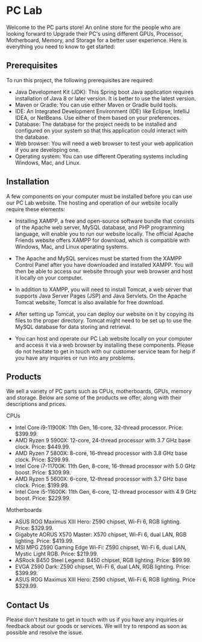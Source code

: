 
# PC Lab

Welcome to the PC parts store! An online store for the people who are looking forward to Upgrade their PC's using different GPUs, Processor, Motherboard, Memory, and Storage for a better user experience. Here is everything you need to know to get started:



## Prerequisites

To run this project, the following prerequisites are required:

- Java Development Kit (JDK): This Spring boot Java application requires installation of Java 8 or later version. It is better to use the latest version.
- Maven or Gradle: You can use either Maven or Gradle build tools.
- IDE: An Integrated Development Environment (IDE) like Eclipse, IntelliJ IDEA, or NetBeans. Use either of them based on your preferences.
- Database: The database for the project needs to be installed and configured on your system so that this application could interact with the database.
- Web browser: You will need a web browser to test your web application if you are developing one.
- Operating system: You can use different Operating systems including Windows, Mac, and Linux.

## Installation

A few components on your computer must be installed before you can use our PC Lab website. The hosting and operation of our website locally require these elements:

- Installing XAMPP, a free and open-source software bundle that consists of the Apache web server, MySQL database, and PHP programming language, will enable you to run our website locally. The official Apache Friends website offers XAMPP for download, which is compatible with Windows, Mac, and Linux operating systems.

- The Apache and MySQL services must be started from the XAMPP Control Panel after you have downloaded and installed XAMPP. You will then be able to access our website through your web browser and host it locally on your computer.

- In addition to XAMPP, you will need to install Tomcat, a web server that supports Java Server Pages (JSP) and Java Servlets. On the Apache Tomcat website, Tomcat is also available for free download.

- After setting up Tomcat, you can deploy our website on it by copying its files to the proper directory. Tomcat might need to be set up to use the MySQL database for data storing and retrieval.

- You can host and operate our PC Lab website locally on your computer and access it via a web browser by installing these components. Please do not hesitate to get in touch with our customer service team for help if you have any inquiries or run into any problems.

## Products

We sell a variety of PC parts such as CPUs, motherboards, GPUs, memory and storage. Below are some of the products we offer, along with their descriptions and prices.

CPUs

- Intel Core i9-11900K: 11th Gen, 16-core, 32-thread processor. Price: $399.99.
- AMD Ryzen 9 5900X: 12-core, 24-thread processor with 3.7 GHz base clock. Price: $449.99.
- AMD Ryzen 7 5800X: 8-core, 16-thread processor with 3.8 GHz base clock. Price: $299.99.
- Intel Core i7-11700K: 11th Gen, 8-core, 16-thread processor with 5.0 GHz boost. Price: $309.99.
- AMD Ryzen 5 5600X: 6-core, 12-thread processor with 3.7 GHz base clock. Price: $199.99.
- Intel Core i5-11600K: 11th Gen, 6-core, 12-thread processor with 4.9 GHz boost. Price: $229.99.

Motherboards

- ASUS ROG Maximus XIII Hero: Z590 chipset, Wi-Fi 6, RGB lighting. Price: $329.99.
- Gigabyte AORUS X570 Master: X570 chipset, Wi-Fi 6, dual LAN, RGB lighting. Price: $419.99.
- MSI MPG Z590 Gaming Edge Wi-Fi: Z590 chipset, Wi-Fi 6, dual LAN, Mystic Light RGB. Price: $219.99.
- ASRock B450 Steel Legend: B450 chipset, RGB lighting. Price: $99.99.
- EVGA Z590 Dark: Z590 chipset, Wi-Fi 6, dual LAN, RGB lighting. Price: $399.99.
- ASUS ROG Maximus XIII Hero: Z590 chipset, Wi-Fi 6, RGB lighting. Price $329.99.

## Contact Us

Please don't hesitate to get in touch with us if you have any inquiries or feedback about our goods or services. We will try to respond as soon as possible and resolve the issue. 
